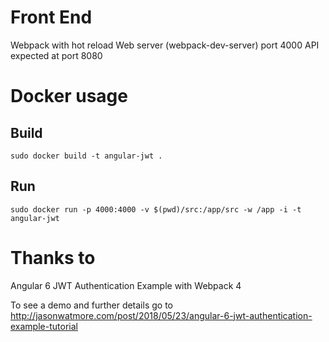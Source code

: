 # Front End

Webpack with hot reload
Web server (webpack-dev-server) port 4000
API expected at port 8080

# Docker usage

## Build

`sudo docker build -t angular-jwt .`

## Run

`sudo docker run -p 4000:4000 -v $(pwd)/src:/app/src -w /app -i -t angular-jwt`

# Thanks to

Angular 6 JWT Authentication Example with Webpack 4

To see a demo and further details go to http://jasonwatmore.com/post/2018/05/23/angular-6-jwt-authentication-example-tutorial